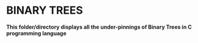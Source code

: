 # BINARY TREES
**This folder/directory displays all the under-pinnings of Binary Trees in C programming language**